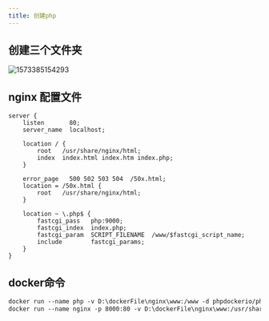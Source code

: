 ```yaml
---
title: 创建php
---
```


## 创建三个文件夹

![1573385154293](C:\Users\83633\Desktop\工作文档\images\1573385154293.png)

## nginx 配置文件

```nginx
server {
    listen       80;
    server_name  localhost;

    location / {
        root   /usr/share/nginx/html;
        index  index.html index.htm index.php;
    }

    error_page   500 502 503 504  /50x.html;
    location = /50x.html {
        root   /usr/share/nginx/html;
    }

    location ~ \.php$ {
        fastcgi_pass   php:9000;
        fastcgi_index  index.php;
        fastcgi_param  SCRIPT_FILENAME  /www/$fastcgi_script_name;
        include        fastcgi_params;
    }
}
```



## docker命令

```dockerfile
docker run --name php -v D:\dockerFile\nginx\www:/www -d phpdockerio/php73-fpm
docker run --name nginx -p 8000:80 -v D:\dockerFile\nginx\www:/usr/share/nginx/html -v D:\dockerFile\nginx\conf:/etc/nginx/conf.d --link php nginx
```

